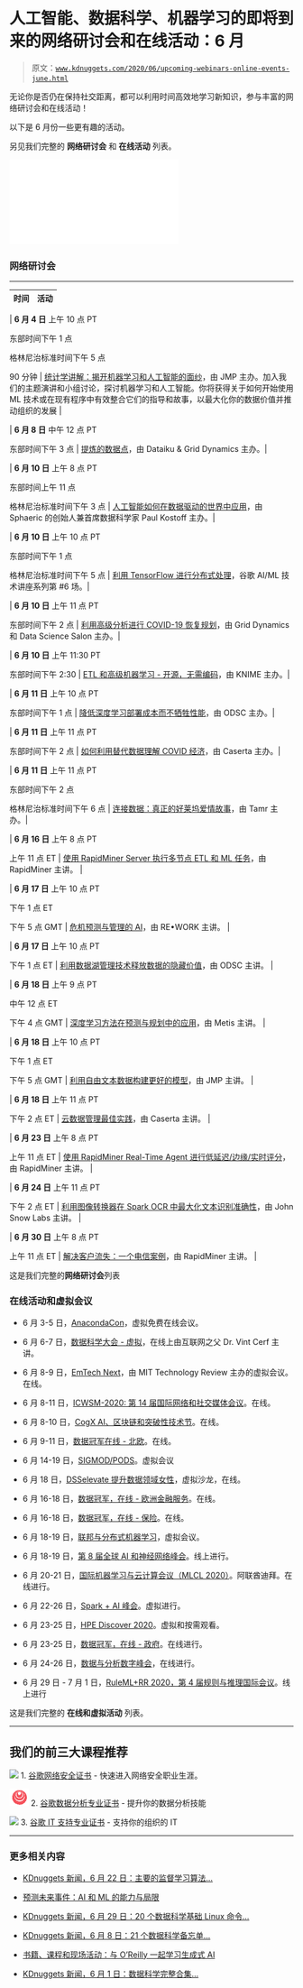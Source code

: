 # 人工智能、数据科学、机器学习的即将到来的网络研讨会和在线活动：6 月

> 原文：[`www.kdnuggets.com/2020/06/upcoming-webinars-online-events-june.html`](https://www.kdnuggets.com/2020/06/upcoming-webinars-online-events-june.html)

无论你是否仍在保持社交距离，都可以利用时间高效地学习新知识，参与丰富的网络研讨会和在线活动！

以下是 6 月份一些更有趣的活动。

另见我们完整的 **网络研讨会** 和 **在线活动** 列表。

![在线活动](img/index.html)

### 网络研讨会

* * *

| 时间 | 活动 |
| --- | --- |

| **6 月 4 日** 上午 10 点 PT

东部时间下午 1 点

格林尼治标准时间下午 5 点

90 分钟 | [统计学讲解：揭开机器学习和人工智能的面纱](https://www.jmp.com/en_us/events/statistically-speaking/events/june-4/live-stream.html?utm_source=kdnuggetswc&utm_medium=advertisement&utm_campaign=ss7013Z000002vXDCQA2)，由 JMP 主办。加入我们的主题演讲和小组讨论，探讨机器学习和人工智能。你将获得关于如何开始使用 ML 技术或在现有程序中有效整合它们的指导和故事，以最大化你的数据价值并推动组织的发展 |

| **6 月 8 日** 中午 12 点 PT

东部时间下午 3 点 | [提炼的数据点](https://bit.ly/3djcXiM)，由 Dataiku & Grid Dynamics 主办。|

| **6 月 10 日** 上午 8 点 PT

东部时间上午 11 点

格林尼治标准时间下午 3 点 | [人工智能如何在数据驱动的世界中应用](https://zoom.us/webinar/register/WN_-u9kxnazQGaeH4nte7NEqw)，由 Sphaeric 的创始人兼首席数据科学家 Paul Kostoff 主办。|

| **6 月 10 日** 上午 10 点 PT

东部时间下午 1 点

格林尼治标准时间下午 5 点 | [利用 TensorFlow 进行分布式处理](https://learn.xnextcon.com/event/eventdetails/W20061010)，谷歌 AI/ML 技术讲座系列第 #6 场。|

| **6 月 10 日** 上午 11 点 PT

东部时间下午 2 点 | [利用高级分析进行 COVID-19 恢复规划](https://bit.ly/2XGVA54)，由 Grid Dynamics 和 Data Science Salon 主办。|

| **6 月 10 日** 上午 11:30 PT

东部时间下午 2:30 | [ETL 和高级机器学习 - 开源，无需编码](https://www.knime.com/knime-analytics-platform-for-data-scientists-webinar-kd-americas?utm_source=kdnuggets&utm_medium=webcasts&utm_campaign=knime-intro-webinar)，由 KNIME 主办。|

| **6 月 11 日** 上午 10 点 PT

东部时间下午 1 点 | [降低深度学习部署成本而不牺牲性能](https://learnai.odsc.com/courses/lower-your-deep-learning-deployment-costs)，由 ODSC 主办。|

| **6 月 11 日** 上午 11 点 PT

东部时间下午 2 点 | [如何利用替代数据理解 COVID 经济](https://caserta.com/alternative-data-financial-services/)，由 Caserta 主办。|

| **6 月 11 日** 上午 11 点 PT

东部时间下午 2 点

格林尼治标准时间下午 6 点 | [连接数据：真正的好莱坞爱情故事](https://resources.tamr.com/connecteddata?utm_medium=3rd-party-listing&utm_source=kdnuggets&utm_campaign=connecteddata-webinar-06-2020)，由 Tamr 主办。|

| **6 月 16 日** 上午 8 点 PT

上午 11 点 ET | [使用 RapidMiner Server 执行多节点 ETL 和 ML 任务](https://attendee.gotowebinar.com/register/3453768740225939215?source=kdnuggets)，由 RapidMiner 主讲。 |

| **6 月 17 日** 上午 10 点 PT

下午 1 点 ET

下午 5 点 GMT | [危机预测与管理的 AI](https://www.re-work.co/events/webinar-ai-for-crisis-prediction-2020)，由 RE•WORK 主讲。 |

| **6 月 17 日** 上午 10 点 PT

下午 1 点 ET | [利用数据湖管理技术释放数据的隐藏价值](https://learnai.odsc.com/courses/unleash-the-hidden-value-of-data-with-data-lake-management-technology)，由 ODSC 主讲。 |

| **6 月 18 日** 上午 9 点 PT

中午 12 点 ET

下午 4 点 GMT | [深度学习方法在预测与规划中的应用](https://www.thisismetis.com/webinar/deep-learning-approaches-to-forecasting-and-planning?utm_source=KDNuggets&utm_medium=Sponsorship&utm_campaign=CT_Q2_2020_LIVEWEB_DeepLearn)，由 Metis 主讲。 |

| **6 月 18 日** 上午 10 点 PT

下午 1 点 ET

下午 5 点 GMT | [利用自由文本数据构建更好的模型](https://www.jmp.com/en_us/events/live-webinars/technically-speaking/leveraging-free-text-data-to-build-better-models-18june2020.html?utm_source=kdnuggetswc&utm_medium=advertisement&utm_campaign=ts7013Z000002vXBVQA2)，由 JMP 主讲。 |

| **6 月 18 日** 上午 11 点 PT

下午 2 点 ET | [云数据管理最佳实践](https://caserta.com/cloud-management-best-practices/)，由 Caserta 主讲。 |

| **6 月 23 日** 上午 8 点 PT

上午 11 点 ET | [使用 RapidMiner Real-Time Agent 进行低延迟/边缘/实时评分](https://attendee.gotowebinar.com/register/3582012477954917391?source=kdnuggets)，由 RapidMiner 主讲。 |

| **6 月 24 日** 上午 11 点 PT

下午 2 点 ET | [利用图像转换器在 Spark OCR 中最大化文本识别准确性](https://hubs.ly/H0qZKZV0)，由 John Snow Labs 主讲。 |

| **6 月 30 日** 上午 8 点 PT

上午 11 点 ET | [解决客户流失：一个电信案例](https://attendee.gotowebinar.com/register/176168558290887951?source=kdnuggets)，由 RapidMiner 主讲。 |

这是我们完整的**网络研讨会**列表

### 在线活动和虚拟会议

+   6 月 3-5 日，[AnacondaCon](https://anacondacon.io/)，虚拟免费在线会议。

+   6 月 6-7 日，[数据科学大会 - 虚拟](https://www.datasciencecongress.com/)，在线上由互联网之父 Dr. Vint Cerf 主讲。

+   6 月 8-9 日，[EmTech Next](https://emtech.technologyreview.com/emtech-next-2020/)，由 MIT Technology Review 主办的虚拟会议。在线。

+   6 月 8-11 日，[ICWSM-2020: 第 14 届国际网络和社交媒体会议](https://www.icwsm.org/2020/index.html)。在线。

+   6 月 8-10 日，[CogX AI、区块链和突破性技术节](https://cogx.co/)。在线。

+   6 月 9-11 日，[数据冠军在线 - 北欧](https://bit.ly/3b22tDg)。在线。

+   6 月 14-19 日，[SIGMOD/PODS](https://sigmod2020.org/)。虚拟会议

+   6 月 18 日，[DSSelevate 提升数据领域女性](https://www.datascience.salon/dss-elevate-virtual-conference-june-18/)，虚拟沙龙，在线。

+   6 月 16-18 日，[数据冠军，在线 - 欧洲金融服务](https://bit.ly/2VkoJSj)。在线。

+   6 月 16-18 日，[数据冠军，在线 - 保险](https://bit.ly/3c9wL7n)。在线。

+   6 月 18-19 日，[联邦与分布式机器学习](https://federatedlearningconference.com/)，虚拟会议。

+   6 月 18-19 日，[第 8 届全球 AI 和神经网络峰会](https://neuralnetworks.conferenceseries.com/)。线上进行。

+   6 月 20-21 日，[国际机器学习与云计算会议（MLCL 2020）](https://csita2020.org/mlcl/index.html)。阿联酋迪拜。在线进行。

+   6 月 22-26 日，[Spark + AI 峰会](https://databricks.com/sparkaisummit/north-america-2020)。虚拟进行。

+   6 月 23-25 日，[HPE Discover 2020](https://www.hpe.com/events/discover/)。虚拟和按需观看。

+   6 月 23-25 日，[数据冠军，在线 - 政府](https://bit.ly/2xbANxr)。在线进行。

+   6 月 24-26 日，[数据与分析数字峰会](https://bit.ly/3eAEzAZ)，在线进行。

+   6 月 29 日 - 7 月 1 日，[RuleML+RR 2020，第 4 届规则与推理国际会议](https://2020.declarativeai.net/events/ruleml-rr)。线上进行

这是我们完整的 **在线和虚拟活动** 列表。

* * *

## 我们的前三大课程推荐

![](img/0244c01ba9267c002ef39d4907e0b8fb.png) 1\. [谷歌网络安全证书](https://www.kdnuggets.com/google-cybersecurity) - 快速进入网络安全职业生涯。

![](img/e225c49c3c91745821c8c0368bf04711.png) 2\. [谷歌数据分析专业证书](https://www.kdnuggets.com/google-data-analytics) - 提升你的数据分析技能

![](img/0244c01ba9267c002ef39d4907e0b8fb.png) 3\. [谷歌 IT 支持专业证书](https://www.kdnuggets.com/google-itsupport) - 支持你的组织的 IT

* * *

### 更多相关内容

+   [KDnuggets 新闻，6 月 22 日：主要的监督学习算法…](https://www.kdnuggets.com/2022/n25.html)

+   [预测未来事件：AI 和 ML 的能力与局限](https://www.kdnuggets.com/2023/06/forecasting-future-events-capabilities-limitations-ai-ml.html)

+   [KDnuggets 新闻，6 月 29 日：20 个数据科学基础 Linux 命令…](https://www.kdnuggets.com/2022/n26.html)

+   [KDnuggets 新闻，6 月 8 日：21 个数据科学备忘单…](https://www.kdnuggets.com/2022/n23.html)

+   [书籍、课程和现场活动：与 O’Reilly 一起学习生成式 AI](https://www.kdnuggets.com/books-courses-and-live-events-to-learn-generative-ai-with-oreilly)

+   [KDnuggets 新闻，6 月 1 日：数据科学完整合集…](https://www.kdnuggets.com/2022/n22.html)

